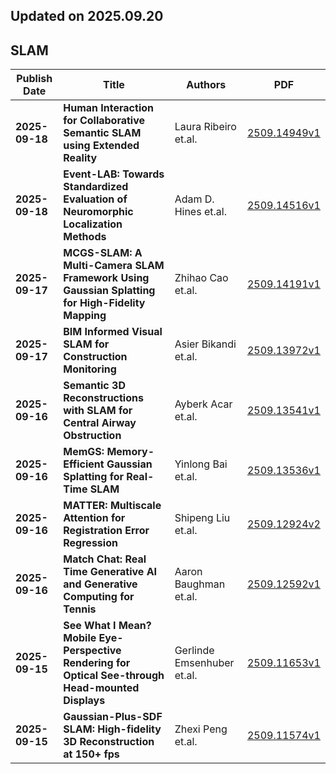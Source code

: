 ## Updated on 2025.09.20

## SLAM

|Publish Date|Title|Authors|PDF|
|---|---|---|---|
|**2025-09-18**|**Human Interaction for Collaborative Semantic SLAM using Extended Reality**|Laura Ribeiro et.al.|[2509.14949v1](http://arxiv.org/abs/2509.14949v1)|
|**2025-09-18**|**Event-LAB: Towards Standardized Evaluation of Neuromorphic Localization Methods**|Adam D. Hines et.al.|[2509.14516v1](http://arxiv.org/abs/2509.14516v1)|
|**2025-09-17**|**MCGS-SLAM: A Multi-Camera SLAM Framework Using Gaussian Splatting for High-Fidelity Mapping**|Zhihao Cao et.al.|[2509.14191v1](http://arxiv.org/abs/2509.14191v1)|
|**2025-09-17**|**BIM Informed Visual SLAM for Construction Monitoring**|Asier Bikandi et.al.|[2509.13972v1](http://arxiv.org/abs/2509.13972v1)|
|**2025-09-16**|**Semantic 3D Reconstructions with SLAM for Central Airway Obstruction**|Ayberk Acar et.al.|[2509.13541v1](http://arxiv.org/abs/2509.13541v1)|
|**2025-09-16**|**MemGS: Memory-Efficient Gaussian Splatting for Real-Time SLAM**|Yinlong Bai et.al.|[2509.13536v1](http://arxiv.org/abs/2509.13536v1)|
|**2025-09-16**|**MATTER: Multiscale Attention for Registration Error Regression**|Shipeng Liu et.al.|[2509.12924v2](http://arxiv.org/abs/2509.12924v2)|
|**2025-09-16**|**Match Chat: Real Time Generative AI and Generative Computing for Tennis**|Aaron Baughman et.al.|[2509.12592v1](http://arxiv.org/abs/2509.12592v1)|
|**2025-09-15**|**See What I Mean? Mobile Eye-Perspective Rendering for Optical See-through Head-mounted Displays**|Gerlinde Emsenhuber et.al.|[2509.11653v1](http://arxiv.org/abs/2509.11653v1)|
|**2025-09-15**|**Gaussian-Plus-SDF SLAM: High-fidelity 3D Reconstruction at 150+ fps**|Zhexi Peng et.al.|[2509.11574v1](http://arxiv.org/abs/2509.11574v1)|

